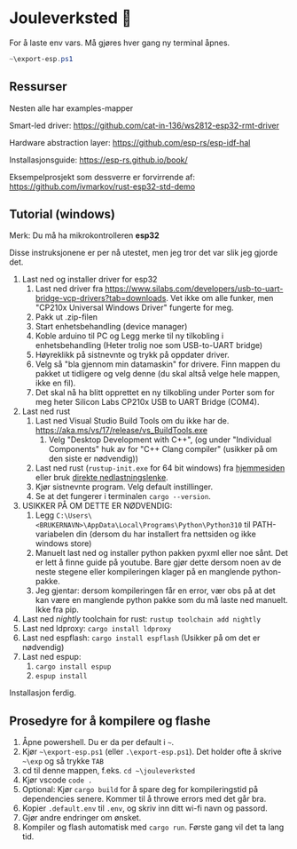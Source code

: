 # Jouleverksted 🎅


For å laste env vars. Må gjøres hver gang ny terminal åpnes.

```powershell
~\export-esp.ps1
```

## Ressurser

Nesten alle har examples-mapper

Smart-led driver: <https://github.com/cat-in-136/ws2812-esp32-rmt-driver>

Hardware abstraction layer: <https://github.com/esp-rs/esp-idf-hal>

Installasjonsguide: <https://esp-rs.github.io/book/>

Eksempelprosjekt som dessverre er forvirrende af: <https://github.com/ivmarkov/rust-esp32-std-demo>

## Tutorial (windows) 

Merk: Du må ha mikrokontrolleren **esp32**

Disse instruksjonene er per nå utestet, men jeg tror det var slik jeg gjorde det.

1. Last ned og installer driver for esp32
   1. Last ned driver fra <https://www.silabs.com/developers/usb-to-uart-bridge-vcp-drivers?tab=downloads>. Vet ikke om alle funker, men "CP210x Universal Windows Driver" fungerte for meg.
   2. Pakk ut .zip-filen
   3. Start enhetsbehandling (device manager)
   4. Koble arduino til PC og Legg merke til ny tilkobling i enhetsbehandling (Heter trolig noe som USB-to-UART bridge) 
   5. Høyreklikk på sistnevnte og trykk på oppdater driver.
   6. Velg så "bla gjennom min datamaskin" for drivere. Finn mappen du pakket ut tidligere og velg denne (du skal altså velge hele mappen, ikke en fil).
   7. Det skal nå ha blitt opprettet en ny tilkobling under Porter som for meg heter Silicon Labs CP210x USB to UART Bridge (COM4).
2. Last ned rust
   1. Last ned Visual Studio Build Tools om du ikke har de. <https://aka.ms/vs/17/release/vs_BuildTools.exe>
      1. Velg "Desktop Development with C++", (og under "Individual Components" huk av for "C++ Clang compiler" (usikker på om den siste er nødvendig))
   2. Last ned rust (`rustup-init.exe` for 64 bit windows) fra [hjemmesiden](https://www.rust-lang.org/learn/get-started) eller bruk [direkte nedlastningslenke](https://static.rust-lang.org/rustup/dist/x86_64-pc-windows-msvc/rustup-init.exe). 
   3. Kjør sistnevnte program. Velg default instillinger.
   4. Se at det fungerer i terminalen `cargo --version`.
3. USIKKER PÅ OM DETTE ER NØDVENDIG:
   1. Legg `C:\Users\<BRUKERNAVN>\AppData\Local\Programs\Python\Python310` til PATH-variabelen din (dersom du har installert fra nettsiden og ikke windows store)
   2. Manuelt last ned og installer python pakken pyxml eller noe sånt. Det er lett å finne guide på youtube. Bare gjør dette dersom noen av de neste stegene eller kompileringen klager på en manglende python-pakke. 
   3. Jeg gjentar: dersom kompileringen får en error, vær obs på at det kan være en manglende python pakke som du må laste ned manuelt. Ikke fra pip.
4. Last ned _nightly_ toolchain for rust: `rustup toolchain add nightly`
5. Last ned ldproxy: `cargo install ldproxy` 
6. Last ned espflash: `cargo install espflash` (Usikker på om det er nødvendig)
7. Last ned espup:
   1. `cargo install espup`    
   2. `espup install`

Installasjon ferdig.

## Prosedyre for å kompilere og flashe

1. Åpne powershell. Du er da per default i `~`.
2. Kjør `~\export-esp.ps1` (eller `.\export-esp.ps1`). Det holder ofte å skrive `~\exp` og så trykke `TAB`
3. cd til denne mappen, f.eks. `cd ~\jouleverksted`
4. Kjør vscode `code .`
5. Optional: Kjør `cargo build` for å spare deg for kompileringstid på dependencies senere. Kommer til å throwe errors med det går bra.
6. Kopier `.default.env` til `.env`, og skriv inn ditt wi-fi navn og passord.
7. Gjør andre endringer om ønsket.
8. Kompiler og flash automatisk med `cargo run`. Første gang vil det ta lang tid.
